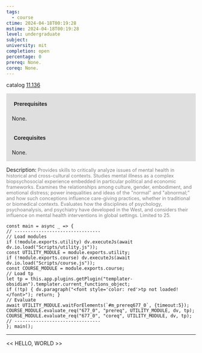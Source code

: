 ```yaml
---
tags:
  - course
ctime: 2024-04-18T00:19:28
mstime: 2024-04-18T00:19:28
level: undergraduate
subject: 
university: mit
completion: open
percentage: 0
prereq: None.
coreq: None.
---
```


catalog [11.136](http://student.mit.edu/catalog/m11a.html#11.136)

<span style="display: block; padding: 15px; background-color: rgb(100, 100, 100, 0.2);"><font id="m_prereq677_0" style="display: block; font-family: Arial, sans-serif; font-weight: bold; padding: 5px">Prerequisites</font><br><span id="prereq677_0">None.</span></span>
<span style="display: block; padding: 15px; background-color: rgb(100, 100, 100, 0.2);"><font id="m_coreq677_0" style="display: block; font-family: Arial, sans-serif; font-weight: bold; padding: 5px">Corequisites</font><br><span id="coreq677_0">None.</span></span>

<font style="">Description:</font>
<font style="color: grey; font-size: 0.8rem;">Provides skills to critically analyze issues of mental health in historical and cross-cultural contexts. Studies mental illness as a complex biopsychosocial experience embedded in particular political and economic frameworks. Examines the relationships among culture, gender, embodiment, and emotional distress; power inequalities and ideas of the "normal" and "abnormal;" and how such conceptions influence care-giving practices, whether in traditional or biomedical contexts. Evaluates how the disciplines of psychology, psychoanalysis, and psychiatry have developed in the West, and considers their influence on mental health interventions in global settings. Limited to 25.</font>

```dataviewjs
const main = async _ => {
// --------------------------------
// Load modules
if (!module.exports.utility) dv.executeJs(await dv.io.load("Scripts/utility.js"));
const UTILITY_MODULE = module.exports.utility;
if (!module.exports.course) dv.executeJs(await dv.io.load("Scripts/course.js"));
const COURSE_MODULE = module.exports.course;
// Load tp
let tp = this.app.plugins.getPlugin("templater-obsidian").templater.current_functions_object;
if (!tp) { dv.paragraph("<font style='color: red'>tp not loaded!</font>"); return; }
// Evaluate
await UTILITY_MODULE.waitForElements(`#m_prereq677_0`, {timeout:5});
COURSE_MODULE.evaluate_req("677_0", "prereq", UTILITY_MODULE, dv, tp);
COURSE_MODULE.evaluate_req("677_0", "coreq", UTILITY_MODULE, dv, tp);
// --------------------------------
}; main();
```

---

<< HELLO, WORLD >>
